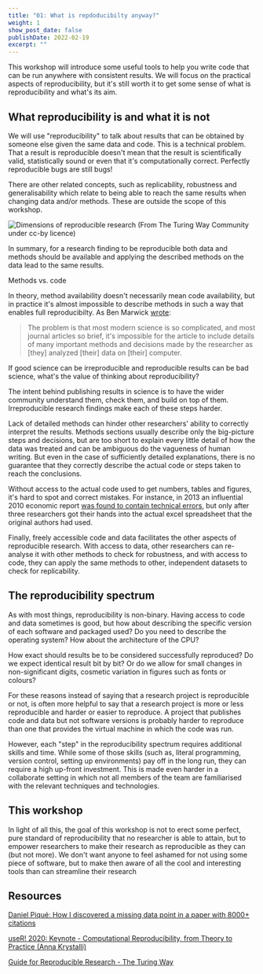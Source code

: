 ```yaml
---
title: "01: What is repdoducibilty anyway?"
weight: 1
show_post_date: false
publishDate: 2022-02-19
excerpt: ""
---
```


This workshop will introduce some useful tools to help you write code that can be run anywhere with consistent results.
We will focus on the practical aspects of reproducibility, but it's still worth it to get some sense of what is reproducibility and what's its aim.

## What reproducibility is and what it is not

We will use "reproducibility" to talk about results that can be obtained by someone else given the same data and code.
This is a technical problem.
That a result is reproducible doesn't mean that the result is scientifically valid, statistically sound or even that it's computationally correct.
Perfectly reproducible bugs are still bugs!

There are other related concepts, such as replicability, robustness and generalisability which relate to being able to reach the same results when changing data and/or methods.
These are outside the scope of this workshop.

![Dimensions of reproducible research (From [The Turing Way Community](https://github.com/alan-turing-institute/the-turing-way) under [cc-by licence](https://creativecommons.org/licenses/by/4.0/))](https://the-turing-way.netlify.app/_images/reproducible-matrix.jpg)

In summary, for a research finding to be reproducible both data and methods should be available and applying the described methods on the data lead to the same results.

<div class = notes>

Methods vs. code

In theory, method availability doesn't necessarily mean code availability, but in practice it's almost impossible to describe methods in such a way that enables full reproducibilty.
As Ben Marwick [wrote](https://theconversation.com/how-computers-broke-science-and-what-we-can-do-to-fix-it-49938):

> The problem is that most modern science is so complicated, and most journal articles so brief, it's impossible for the article to include details of many important methods and decisions made by the researcher as [they] analyzed [their] data on [their] computer.
</div>

If good science can be irreproducible and reproducible results can be bad science, what's the value of thinking about reproducibility?

The intent behind publishing results in science is to have the wider community understand them, check them, and build on top of them.
Irreproducible research findings make each of these steps harder.

Lack of detailed methods can hinder other researchers' ability to correctly interpret the results.
Methods sections usually describe only the big-picture steps and decisions, but are too short to explain every little detail of how the data was treated and can be ambiguous do the vagueness of human writing.
But even in the case of sufficiently detailed explanations, there is no guarantee that they correctly describe the actual code or steps taken to reach the conclusions.

Without access to the actual code used to get numbers, tables and figures, it's hard to spot and correct mistakes.
For instance, in 2013 an influential 2010 economic report [was found to contain technical errors](https://theconversation.com/the-reinhart-rogoff-error-or-how-not-to-excel-at-economics-13646), but only after three researchers got their hands into the actual excel spreadsheet that the original authors had used.

Finally, freely accessible code and data facilitates the other aspects of reproducible research.
With access to data, other researchers can re-analyse it with other methods to check for robustness, and with access to code, they can apply the same methods to other, independent datasets to check for replicability.

## The reproducibility spectrum

As with most things, reproducibility is non-binary.
Having access to code and data sometimes is good, but how about describing the specific version of each software and packaged used?
Do you need to describe the operating system?
How about the architecture of the CPU?

How exact should results be to be considered successfully reproduced?
Do we expect identical result bit by bit?
Or do we allow for small changes in non-significant digits, cosmetic variation in figures such as fonts or colours?

For these reasons instead of saying that a research project is reproducible or not, is often more helpful to say that a research project is more or less reproducible and harder or easier to reproduce.
A project that publishes code and data but not software versions is probably harder to reproduce than one that provides the virtual machine in which the code was run.

However, each "step" in the reproducibility spectrum requires additional skills and time.
While some of those skills (such as, literal programming, version control, setting up environments) pay off in the long run, they can require a high up-front investment.
This is made even harder in a collaborate setting in which not all members of the team are familiarised with the relevant techniques and technologies.

## This workshop

In light of all this, the goal of this workshop is not to erect some perfect, pure standard of reproducibility that no researcher is able to attain, but to empower researchers to make their research as reproducible as they can (but not more).
We don't want anyone to feel ashamed for not using some piece of software, but to make then aware of all the cool and interesting tools than can streamline their research

## Resources

[Daniel Piqué: How I discovered a missing data point in a paper with 8000+ citations](https://www.youtube.com/watch?v=DjKlO8YFqAc)

[useR! 2020: Keynote - Computational Reproducibility, from Theory to Practice (Anna Krystalli)](https://www.youtube.com/watch?v=KHMW8fV2NXo)

[Guide for Reproducible Research - The Turing Way](https://the-turing-way.netlify.app/reproducible-research/reproducible-research.html)
